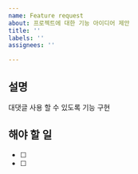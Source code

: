 ```yaml
---
name: Feature request
about: 프로젝트에 대한 기능 아이디어 제안
title: ''
labels: ''
assignees: ''

---
```


## 설명
대댓글 사용 할 수 있도록 기능 구현

## 해야 할 일
- [ ] 
- [ ]
